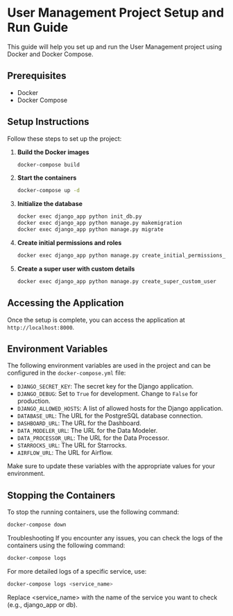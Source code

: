 # User Management Project Setup and Run Guide

This guide will help you set up and run the User Management project using Docker and Docker Compose.

## Prerequisites

- Docker
- Docker Compose

## Setup Instructions

Follow these steps to set up the project:

1. **Build the Docker images**

    ```sh
    docker-compose build
    ```

2. **Start the containers**

    ```sh
    docker-compose up -d
    ```

3. **Initialize the database**

    ```sh
    docker exec django_app python init_db.py
    docker exec django_app python manage.py makemigration
    docker exec django_app python manage.py migrate
    ```

4. **Create initial permissions and roles**

    ```sh
    docker exec django_app python manage.py create_initial_permissions_roles
    ```

5. **Create a super user with custom details**

    ```sh
    docker exec django_app python manage.py create_super_custom_user
    ```

## Accessing the Application

Once the setup is complete, you can access the application at `http://localhost:8000`.

## Environment Variables

The following environment variables are used in the project and can be configured in the `docker-compose.yml` file:

- `DJANGO_SECRET_KEY`: The secret key for the Django application.
- `DJANGO_DEBUG`: Set to `True` for development. Change to `False` for production.
- `DJANGO_ALLOWED_HOSTS`: A list of allowed hosts for the Django application.
- `DATABASE_URL`: The URL for the PostgreSQL database connection.
- `DASHBOARD_URL`: The URL for the Dashboard.
- `DATA_MODELER_URL`: The URL for the Data Modeler.
- `DATA_PROCESSOR_URL`: The URL for the Data Processor.
- `STARROCKS_URL`: The URL for Starrocks.
- `AIRFLOW_URL`: The URL for Airflow.

Make sure to update these variables with the appropriate values for your environment.

## Stopping the Containers

To stop the running containers, use the following command:

```sh
docker-compose down
```

Troubleshooting
If you encounter any issues, you can check the logs of the containers using the following command:
```sh
docker-compose logs
```

For more detailed logs of a specific service, use:
```sh
docker-compose logs <service_name>
```
Replace <service_name> with the name of the service you want to check (e.g., django_app or db).

